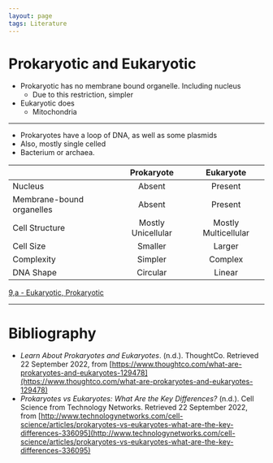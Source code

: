 ```yaml
---
layout: page
tags: Literature 
---
```


# Prokaryotic and Eukaryotic

- Prokaryotic has no membrane bound organelle. Including nucleus
	- Due to this restriction, simpler
- Eukaryotic does
	- Mitochondria

---

- Prokaryotes have a loop of DNA, as well as some plasmids
- Also, mostly single celled
- Bacterium or archaea.

|   | Prokaryote | Eukaryote |
| --- | :---: | :---: |
| Nucleus | Absent | Present |
| Membrane-bound organelles | Absent | Present |
| Cell Structure | Mostly Unicellular | Mostly Multicellular |
| Cell Size | Smaller | Larger |
| Complexity | Simpler | Complex |
| DNA Shape | Circular | Linear | 

[9,a - Eukaryotic, Prokaryotic](../3%20Permanent%20Notes/9,a%20-%20Eukaryotic,%20Prokaryotic)

---

# Bibliography

- _Learn About Prokaryotes and Eukaryotes_. (n.d.). ThoughtCo. Retrieved 22 September 2022, from [https://www.thoughtco.com/what-are-prokaryotes-and-eukaryotes-129478](https://www.thoughtco.com/what-are-prokaryotes-and-eukaryotes-129478)
- _Prokaryotes vs Eukaryotes: What Are the Key Differences?_ (n.d.). Cell Science from Technology Networks. Retrieved 22 September 2022, from [http://www.technologynetworks.com/cell-science/articles/prokaryotes-vs-eukaryotes-what-are-the-key-differences-336095](http://www.technologynetworks.com/cell-science/articles/prokaryotes-vs-eukaryotes-what-are-the-key-differences-336095)